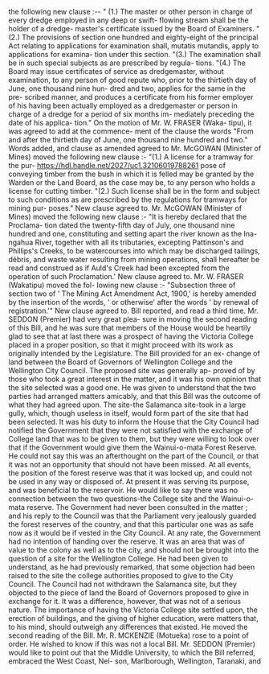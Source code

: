 the following new clause :-- " (1.) The master or other person in charge of every dredge employed in any deep or swift- flowing stream shall be the holder of a dredge- master's certificate issued by the Board of Examiners. "(2.) The provisions of section one hundred and eighty-eight of the principal Act relating to applications for examination shall, mutatis mutandis, apply to applications for examina- tion under this section. "(3.) The examination shall be in such special subjects as are prescribed by regula- tions. "(4.) The Board may issue certificates of service as dredgemaster, without examination, to any person of good repute who, prior to the thirtieth day of June, one thousand nine hun- dred and two, applies for the same in the pre- scribed manner, and produces a certificate from his former employer of his having been actually employed as a dredgemaster or person in charge of a dredge for a period of six months im- mediately preceding the date of his applica- tion." On the motion of Mr. W. FRASER (Waka- tipu), it was agreed to add at the commence- ment of the clause the words "From and after the thirtieth day of June, one thousand nine hundred and two." Words added, and clause as amended agreed to Mr. McGOWAN (Minister of Mines) moved the following new clause :- "(1.) A license for a tramway for the pur- https://hdl.handle.net/2027/uc1.32106019788261 pose of conveying timber from the bush in which it is felled may be granted by the Warden or the Land Board, as the case may be, to any person who holds a license for cutting timber. "(2.) Such license shall be in the form and subject to such conditions as are prescribed by the regulations for tramways for mining pur- poses." New clause agreed to. Mr. McGOWAN (Minister of Mines) moved the following new clause :- "It is hereby declared that the Proclama- tion dated the twenty-fifth day of July, one thousand nine hundred and one, constituting and setting apart the river known as the Ina- ngahua River, together with all its tributaries, excepting Pattinson's and Phillips's Creeks, to be watercourses into which may be discharged tailings, débris, and waste water resulting from mining operations, shall hereafter be read and construed as if Auld's Creek had been excepted from the operation of such Proclamation.' New clause agreed to. Mr. W. FRASER (Wakatipu) moved the fol- lowing new clause :- "Subsection three of section two of ' The Mining Act Amendment Act, 1900,' is hereby amended by the insertion of the words, ' or otherwise' after the words ' by renewal of registration.'" New clause agreed to. Bill reported, and read a third time. Mr. SEDDON (Premier) had very great plea- sure in moving the second reading of this Bill, and he was sure that members of the House would be heartily glad to see that at last there was a prospect of having the Victoria College placed in a proper position, so that it might proceed with its work as originally intended by the Legislature. The Bill provided for an ex- change of land between the Board of Governors of Wellington College and the Wellington City Council. The proposed site was generally ap- proved of by those who took a great interest in the matter, and it was his own opinion that the site selected was a good one. He was given to understand that the two parties had arranged matters amicably, and that this Bill was the outcome of what they had agreed upon. The site-the Salamanca site-took in a large gully, which, though useless in itself, would form part of the site that had been selected. It was his duty to inform the House that the City Council had notified the Government that they were not satisfied with the exchange of College land that was to be given to them, but they were willing to look over that if the Government would give them the Wainui-o-mata Forest Reserve. He could not say this was an afterthought on the part of the Council, or that it was not an opportunity that should not have been missed. At all events, the position of the forest reserve was that it was locked up, and could not be used in any way or disposed of. At present it was serving its purpose, and was beneficial to the reservoir. He would like to say there was no connection between the two questions-the College site and the Wainui-o-mata reserve. The Government had never been consulted in the matter ; and his reply to the Council was that the Parliament very jealously guarded the forest reserves of the country, and that this particular one was as safe now as it would be if vested in the City Council. At any rate, the Government had no intention of handing over the reserve. It was an area that was of value to the colony as well as to the city, and should not be brought into the question of a site for the Wellington College. He had been given to understand, as he had previously remarked, that some objection had been raised to the site the college authorities proposed to give to the City Council. The Council had not withdrawn the Salamanca site, but they objected to the piece of land the Board of Governors proposed to give in exchange for it. It was a difference, however, that was not of a serious nature. The importance of having the Victoria College site settled upon, the erection of buildings, and the giving of higher education, were matters that, to his mind, should outweigh any differences that existed. He moved the second reading of the Bill. Mr. R. MCKENZIE (Motueka) rose to a point of order. He wished to know if this was not a local Bill. Mr. SEDDON (Premier) would like to point out that the Middle University, to which the Bill referred, embraced the West Coast, Nel- son, Marlborough, Wellington, Taranaki, and 